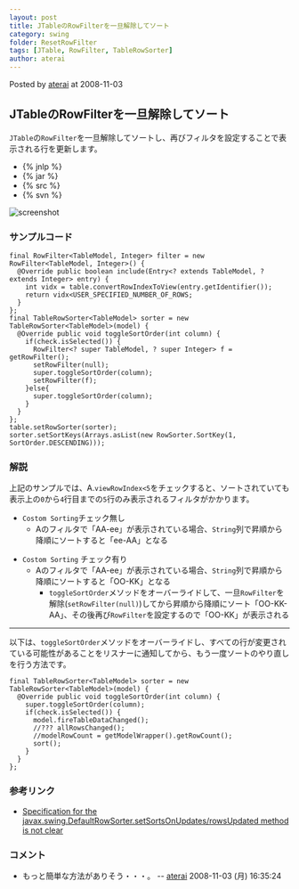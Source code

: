 ```yaml
---
layout: post
title: JTableのRowFilterを一旦解除してソート
category: swing
folder: ResetRowFilter
tags: [JTable, RowFilter, TableRowSorter]
author: aterai
---
```


Posted by [aterai](http://terai.xrea.jp/aterai.html) at 2008-11-03

## JTableのRowFilterを一旦解除してソート
`JTable`の`RowFilter`を一旦解除してソートし、再びフィルタを設定することで表示される行を更新します。

- {% jnlp %}
- {% jar %}
- {% src %}
- {% svn %}

<!-- dummy comment line for breaking list -->

![screenshot](http://lh5.ggpht.com/_9Z4BYR88imo/TQTRuQZLwOI/AAAAAAAAAho/ovjovr-5nuI/s800/ResetRowFilter.png)

### サンプルコード
<pre class="prettyprint"><code>final RowFilter&lt;TableModel, Integer&gt; filter = new RowFilter&lt;TableModel, Integer&gt;() {
  @Override public boolean include(Entry&lt;? extends TableModel, ? extends Integer&gt; entry) {
    int vidx = table.convertRowIndexToView(entry.getIdentifier());
    return vidx&lt;USER_SPECIFIED_NUMBER_OF_ROWS;
  }
};
final TableRowSorter&lt;TableModel&gt; sorter = new TableRowSorter&lt;TableModel&gt;(model) {
  @Override public void toggleSortOrder(int column) {
    if(check.isSelected()) {
      RowFilter&lt;? super TableModel, ? super Integer&gt; f = getRowFilter();
      setRowFilter(null);
      super.toggleSortOrder(column);
      setRowFilter(f);
    }else{
      super.toggleSortOrder(column);
    }
  }
};
table.setRowSorter(sorter);
sorter.setSortKeys(Arrays.asList(new RowSorter.SortKey(1, SortOrder.DESCENDING)));
</code></pre>

### 解説
上記のサンプルでは、A.`viewRowIndex<5`をチェックすると、ソートされていても表示上の`0`から`4`行目までの`5`行のみ表示されるフィルタがかかります。

- `Costom Sorting`チェック無し
    - Aのフィルタで「AA-ee」が表示されている場合、`String`列で昇順から降順にソートすると「ee-AA」となる

<!-- dummy comment line for breaking list -->

- `Costom Sorting` チェック有り
    - Aのフィルタで「AA-ee」が表示されている場合、`String`列で昇順から降順にソートすると「OO-KK」となる
        - `toggleSortOrder`メソッドをオーバーライドして、一旦`RowFilter`を解除(`setRowFilter(null)`)してから昇順から降順にソート「OO-KK-AA」、その後再び`RowFilter`を設定するので「OO-KK」が表示される

<!-- dummy comment line for breaking list -->

- - - -
以下は、`toggleSortOrder`メソッドをオーバーライドし、すべての行が変更されている可能性があることをリスナーに通知してから、もう一度ソートのやり直しを行う方法です。

<pre class="prettyprint"><code>final TableRowSorter&lt;TableModel&gt; sorter = new TableRowSorter&lt;TableModel&gt;(model) {
  @Override public void toggleSortOrder(int column) {
    super.toggleSortOrder(column);
    if(check.isSelected()) {
      model.fireTableDataChanged();
      //??? allRowsChanged();
      //modelRowCount = getModelWrapper().getRowCount();
      sort();
    }
  }
};
</code></pre>

### 参考リンク
- [Specification for the javax.swing.DefaultRowSorter.setSortsOnUpdates/rowsUpdated method is not clear](http://bugs.sun.com/bugdatabase/view_bug.do?bug_id=6301297)

<!-- dummy comment line for breaking list -->

### コメント
- もっと簡単な方法がありそう・・・。 -- [aterai](http://terai.xrea.jp/aterai.html) 2008-11-03 (月) 16:35:24

<!-- dummy comment line for breaking list -->

